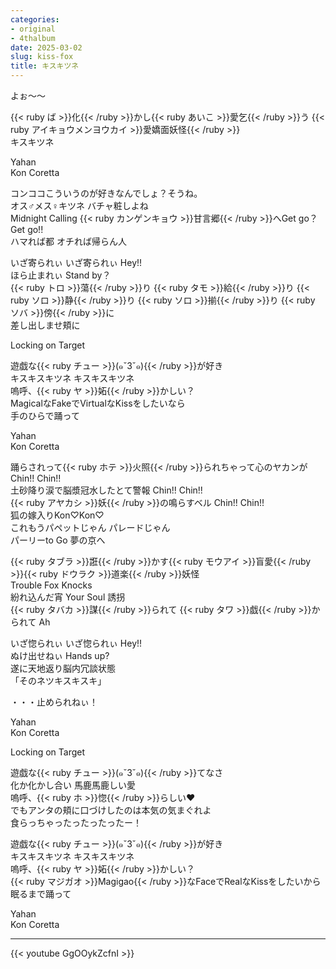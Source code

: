 ```yaml
---
categories:
- original
- 4thalbum
date: 2025-03-02
slug: kiss-fox
title: キスキツネ
---
```



よぉ～～

{{< ruby ば >}}化{{< /ruby >}}かし{{< ruby あいこ >}}愛乞{{< /ruby >}}う {{< ruby アイキョウメンヨウカイ >}}愛嬌面妖怪{{< /ruby >}}  
キスキツネ  

Yahan  
Kon Coretta  

コンココこういうのが好きなんでしょ？そうね。  
オス♂メス♀キツネ バチャ粧しよね  
Midnight Calling {{< ruby カンゲンキョウ >}}甘言郷{{< /ruby >}}へGet go？ Get go!!  
ハマれば都 オチれば帰らん人  

いざ寄られぃ いざ寄られぃ Hey!!  
ほら止まれぃ Stand by？  
{{< ruby トロ >}}蕩{{< /ruby >}}り {{< ruby タモ >}}給{{< /ruby >}}り {{< ruby ソロ >}}静{{< /ruby >}}り {{< ruby ソロ >}}揃{{< /ruby >}}り {{< ruby ソバ >}}傍{{< /ruby >}}に  
差し出しませ頬に  

Locking on Target  

遊戯な{{< ruby チュー >}}(๑ˇ3ˇ๑){{< /ruby >}}が好き  
キスキスキツネ キスキスキツネ  
嗚呼、{{< ruby ヤ >}}妬{{< /ruby >}}かしい？  
MagicalなFakeでVirtualなKissをしたいなら  
手のひらで踊って  

Yahan  
Kon Coretta  

踊らされって{{< ruby ホテ >}}火照{{< /ruby >}}られちゃって心のヤカンが Chin!! Chin!!  
土砂降り涙で脳漿冠水したとて警報 Chin!! Chin!!  
{{< ruby アヤカシ >}}妖{{< /ruby >}}の鳴らすベル Chin!! Chin!!  
狐の嫁入りKon♡Kon♡  
これもうパペットじゃん パレードじゃん  
パーリーto Go 夢の京へ  

{{< ruby タブラ >}}誑{{< /ruby >}}かす{{< ruby モウアイ >}}盲愛{{< /ruby >}}{{< ruby ドウラク >}}道楽{{< /ruby >}}妖怪  
Trouble Fox Knocks  
紛れ込んだ宵 Your Soul 誘拐  
{{< ruby タバカ >}}謀{{< /ruby >}}られて {{< ruby タワ >}}戯{{< /ruby >}}かられて Ah  

いざ惚られぃ いざ惚られぃ Hey!!  
ぬけ出せねぃ Hands up?  
遂に天地返り脳内冗談状態  
「そのネツキスキスキ」  

・・・止められねぃ！  

Yahan  
Kon Coretta  

Locking on Target  

遊戯な{{< ruby チュー >}}(๑ˇ3ˇ๑){{< /ruby >}}てなさ  
化か化かし合い 馬鹿馬鹿しい愛  
嗚呼、{{< ruby ホ >}}惚{{< /ruby >}}らしい♥  
でもアンタの頬に口づけしたのは本気の気まぐれよ  
食らっちゃったったったったー！  

遊戯な{{< ruby チュー >}}(๑ˇ3ˇ๑){{< /ruby >}}が好き  
キスキスキツネ キスキスキツネ  
嗚呼、{{< ruby ヤ >}}妬{{< /ruby >}}かしい？  
{{< ruby マジガオ >}}Magigao{{< /ruby >}}なFaceでRealなKissをしたいから  
眠るまで踊って  

Yahan  
Kon Coretta  

---

{{< youtube GgOOykZcfnI >}}